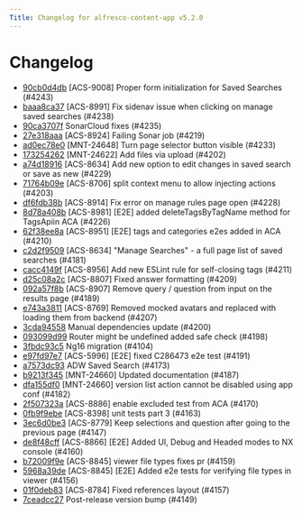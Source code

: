 ```yaml
---
Title: Changelog for alfresco-content-app v5.2.0
---
```


# Changelog

- [90cb0d4db](git@github.com:Alfresco/alfresco-content-app/commit/90cb0d4db) [ACS-9008] Proper form initialization for Saved Searches (#4243)
- [baaa8ca37](git@github.com:Alfresco/alfresco-content-app/commit/baaa8ca37) [ACS-8991] Fix sidenav issue when clicking on manage saved searches (#4238)
- [90ca3707f](git@github.com:Alfresco/alfresco-content-app/commit/90ca3707f) SonarCloud fixes (#4235)
- [27e318aaa](git@github.com:Alfresco/alfresco-content-app/commit/27e318aaa) [ACS-8924] Failing Sonar job (#4219)
- [ad0ec78e0](git@github.com:Alfresco/alfresco-content-app/commit/ad0ec78e0) [MNT-24648] Turn page selector button visible (#4233)
- [173254262](git@github.com:Alfresco/alfresco-content-app/commit/173254262) [MNT-24622] Add files via upload (#4202)
- [a74d18916](git@github.com:Alfresco/alfresco-content-app/commit/a74d18916) [ACS-8634] Add new option to edit changes in saved search or save as new (#4229)
- [71764b09e](git@github.com:Alfresco/alfresco-content-app/commit/71764b09e) [ACS-8706] split context menu to allow injecting actions (#4203)
- [df6fdb38b](git@github.com:Alfresco/alfresco-content-app/commit/df6fdb38b) [ACS-8914] Fix error on manage rules page open (#4228)
- [8d78a408b](git@github.com:Alfresco/alfresco-content-app/commit/8d78a408b) [ACS-8981] [E2E] added deleteTagsByTagName method for TagsApiin ACA (#4226)
- [62f38ee8a](git@github.com:Alfresco/alfresco-content-app/commit/62f38ee8a) [ACS-8951] [E2E] tags and categories e2es added in ACA (#4210)
- [c2d2f9509](git@github.com:Alfresco/alfresco-content-app/commit/c2d2f9509) [ACS-8634] &#34;Manage Searches&#34; - a full page list of saved searches  (#4181)
- [cacc4149f](git@github.com:Alfresco/alfresco-content-app/commit/cacc4149f) [ACS-8956] Add new ESLint rule for self-closing tags (#4211)
- [d25c08a2c](git@github.com:Alfresco/alfresco-content-app/commit/d25c08a2c) [ACS-8807] Fixed answer formatting (#4209)
- [092a57f8b](git@github.com:Alfresco/alfresco-content-app/commit/092a57f8b) [ACS-8907] Remove query / question from input on the results page (#4189)
- [e743a3811](git@github.com:Alfresco/alfresco-content-app/commit/e743a3811) [ACS-8769] Removed mocked avatars and replaced with loading them from backend (#4207)
- [3cda94558](git@github.com:Alfresco/alfresco-content-app/commit/3cda94558) Manual dependencies update (#4200)
- [093099d99](git@github.com:Alfresco/alfresco-content-app/commit/093099d99) Router might be undefined added safe check (#4198)
- [3fbdc93c5](git@github.com:Alfresco/alfresco-content-app/commit/3fbdc93c5) Ng16 migration (#4104)
- [e97fd97e7](git@github.com:Alfresco/alfresco-content-app/commit/e97fd97e7) [ACS-5996] [E2E] fixed C286473 e2e test (#4191)
- [a7573dc93](git@github.com:Alfresco/alfresco-content-app/commit/a7573dc93) ADW Saved Search (#4173)
- [b9213f345](git@github.com:Alfresco/alfresco-content-app/commit/b9213f345) [MNT-24660] Updated documentation (#4187)
- [dfa155df0](git@github.com:Alfresco/alfresco-content-app/commit/dfa155df0) [MNT-24660] version list action cannot be disabled using app conf (#4182)
- [2f507323a](git@github.com:Alfresco/alfresco-content-app/commit/2f507323a) [ACS-8886] enable excluded test from ACA (#4170)
- [0fb9f9ebe](git@github.com:Alfresco/alfresco-content-app/commit/0fb9f9ebe) [ACS-8398] unit tests part 3 (#4163)
- [3ec6d0be3](git@github.com:Alfresco/alfresco-content-app/commit/3ec6d0be3) [ACS-8779] Keep selections and question after going to the previous page (#4147)
- [de8f48cff](git@github.com:Alfresco/alfresco-content-app/commit/de8f48cff) [ACS-8866] [E2E] Added UI, Debug and Headed modes to NX console (#4160)
- [b72009f9e](git@github.com:Alfresco/alfresco-content-app/commit/b72009f9e) [ACS-8845] viewer file types fixes pr (#4159)
- [5968a39de](git@github.com:Alfresco/alfresco-content-app/commit/5968a39de) [ACS-8845] [E2E] Added e2e tests for verifying file types in viewer (#4156)
- [01f0deb83](git@github.com:Alfresco/alfresco-content-app/commit/01f0deb83) [ACS-8784] Fixed references layout (#4157)
- [7ceadcc27](git@github.com:Alfresco/alfresco-content-app/commit/7ceadcc27) Post-release version bump (#4149)


